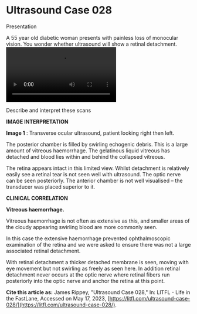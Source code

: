 # Ultrasound Case 028
Presentation


A 55 year old diabetic woman presents with painless loss of monocular vision. You wonder whether ultrasound will show a retinal detachment.
![](https://litfl.com/wp-content/uploads/2018/11/LITFL-Top-100-Ultrasound-028-Vitreous-haemorrhage.-02.mp4)

Describe and interpret these scans

**IMAGE INTERPRETATION** 



**Image 1** : Transverse ocular ultrasound, patient looking right then left.


The posterior chamber is filled by swirling echogenic debris. This is a large amount of vitreous haemorrhage. The gelatinous liquid vitreous has detached and blood lies within and behind the collapsed vitreous. 


The retina appears intact in this limited view. Whilst detachment is relatively easily see a retinal tear is not seen well with ultrasound. The optic nerve can be seen posteriorly. The anterior chamber is not well visualised – the transducer was placed superior to it.


**CLINICAL CORRELATION** 



**Vitreous haemorrhage.** 


Vitreous haemorrhage is not often as extensive as this, and smaller areas of the cloudy appearing swirling blood are more commonly seen.


In this case the extensive haemorrhage prevented ophthalmoscopic examination of the retina and we were asked to ensure there was not a large associated retinal detachment. 


With retinal detachment a thicker detached membrane is seen, moving with eye movement but not swirling as freely as seen here. In addition retinal detachment never occurs at the optic nerve where retinal fibers run posteriorly into the optic nerve and anchor the retina at this point.

**Cite this article as:**  James Rippey, "Ultrasound Case 028," In: LITFL - Life in the FastLane, Accessed on May 17, 2023, [https://litfl.com/ultrasound-case-028/](https://litfl.com/ultrasound-case-028/).


